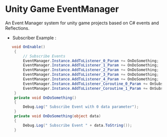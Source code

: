 # Unity Game EventManager 
An Event Manager system for unity game projects based on C# events and Reflections.

 + Subscriber Example :
```cs
   void OnEnable()
    {
        // Subscribe Events
        EventManager.Instance.AddToListener_0_Param += OnDoSomething;
        EventManager.Instance.AddToListener_1_Param += OnDoSomething;
        EventManager.Instance.AddToListener_2_Param += OnDoSomething;
        EventManager.Instance.AddToListener_3_Param += OnDoSomething;
        EventManager.Instance.AddToListener_4_Param += OnDoSomething;
        EventManager.Instance.AddToListener_Coroutine_0_Param += OnSubscribedMyCoroutin;
        EventManager.Instance.AddToListener_Coroutine_1_Param += OnSubscribedMyCoroutin;
    }
    private void OnDoSomething()
    {
        Debug.Log(" Subscribe Event with 0 data parameter");
    }
    private void OnDoSomething(object data)
    {
        Debug.Log(" Subscribe Event " + data.ToString());
    }

```



